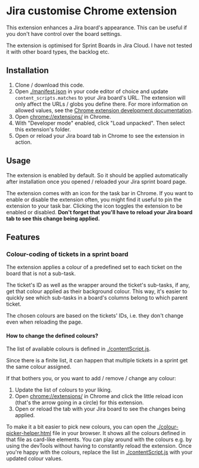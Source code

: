 # Jira customise Chrome extension

This extension enhances a Jira board's appearance. This can be useful if you don't have control over the board settings.

The extension is optimised for Sprint Boards in Jira Cloud. I have not tested it with other board types, the backlog etc.

## Installation

1. Clone / download this code.
2. Open [./manifest.json](./manifest.json) in your code editor of choice and update `content_scripts.matches` to your Jira board's URL. The extension will only affect the URLs / globs you define there. For more information on allowed values, see the [Chrome extension development documentation](https://developer.chrome.com/docs/extensions/mv3/manifest/content_scripts/#match-urls).
3. Open [chrome://extensions/](chrome://extensions/) in Chrome.
4. With "Developer mode" enabled, click "Load unpacked". Then select this extension's folder.
5. Open or reload your Jira board tab in Chrome to see the extension in action.

## Usage

The extension is enabled by default. So it should be applied automatically after installation once you opened / reloaded your Jira sprint board page.

The extension comes with an icon for the task bar in Chrome. If you want to enable or disable the extension often, you might find it useful to pin the extension to your task bar. Clicking the icon toggles the extension to be enabled or disabled. **Don't forget that you'll have to reload your Jira board tab to see this change being applied.**

## Features

### Colour-coding of tickets in a sprint board

The extension applies a colour of a predefined set to each ticket on the board that is not a sub-task.

The ticket's ID as well as the wrapper around the ticket's sub-tasks, if any, get that colour applied as their background colour. This way, it's easier to quickly see which sub-tasks in a board's columns belong to which parent ticket.

The chosen colours are based on the tickets' IDs, i.e. they don't change even when reloading the page.

#### How to change the defined colours?

The list of available colours is defined in [./contentScript.js](./contentScript.js).

Since there is a finite list, it can happen that multiple tickets in a sprint get the same colour assigned.

If that bothers you, or you want to add / remove / change any colour:

1. Update the list of colours to your liking.
2. Open [chrome://extensions/](chrome://extensions/) in Chrome and click the little reload icon (that's the arrow going in a circle) for this extension.
3. Open or reload the tab with your Jira board to see the changes being applied.

To make it a bit easier to pick new colours, you can open the [./colour-picker-helper.html](./colour-picker-helper.html) file in your browser. It shows all the colours defined in that file as card-like elements. You can play around with the colours e.g. by using the devTools without having to constantly reload the extension. Once you're happy with the colours, replace the list in [./contentScript.js](./contentScript.js) with your updated colour values.
